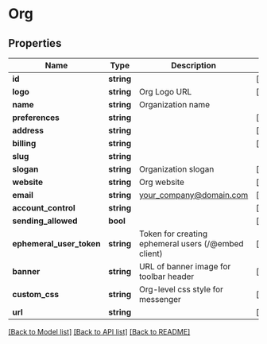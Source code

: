 # Org

## Properties
Name | Type | Description | Notes
------------ | ------------- | ------------- | -------------
**id** | **string** |  | [optional] 
**logo** | **string** | Org Logo URL | [optional] 
**name** | **string** | Organization name | 
**preferences** | **string** |  | [optional] 
**address** | **string** |  | [optional] 
**billing** | **string** |  | [optional] 
**slug** | **string** |  | 
**slogan** | **string** | Organization slogan | [optional] 
**website** | **string** | Org website | [optional] 
**email** | **string** | your_company@domain.com | [optional] 
**account_control** | **string** |  | [optional] 
**sending_allowed** | **bool** |  | [optional] 
**ephemeral_user_token** | **string** | Token for creating ephemeral users (/@embed client) | [optional] 
**banner** | **string** | URL of banner image for toolbar header | [optional] 
**custom_css** | **string** | Org-level css style for messenger | [optional] 
**url** | **string** |  | [optional] 

[[Back to Model list]](../README.md#documentation-for-models) [[Back to API list]](../README.md#documentation-for-api-endpoints) [[Back to README]](../README.md)


